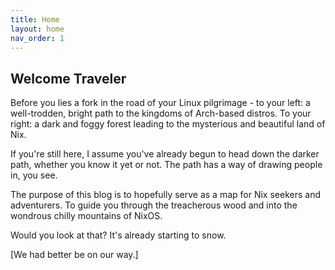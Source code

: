 ```yaml
---
title: Home
layout: home
nav_order: 1
---
```



## Welcome Traveler

Before you lies a fork in the road of your Linux pilgrimage - to your left: a well-trodden, bright path to the kingdoms of Arch-based distros. To your right: a dark and foggy forest leading to the mysterious and beautiful land of Nix.

If you're still here, I assume you've already begun to head down the darker path, whether you know it yet or not. The path has a way of drawing people in, you see.

The purpose of this blog is to hopefully serve as a map for Nix seekers and adventurers. To guide you through the treacherous wood and into the wondrous chilly mountains of NixOS.

Would you look at that? It's already starting to snow. 

[We had better be on our way.]

[We had better be on our way]: https://auricviolet.github.io/docs/Installation.html
